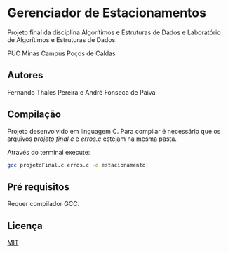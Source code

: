 # Gerenciador de Estacionamentos

Projeto final da disciplina Algorítimos e Estruturas de Dados e Laboratório de Algorítimos e Estruturas de Dados.

PUC Minas Campus Poços de Caldas

## Autores

Fernando Thales Pereira e André Fonseca de Paiva

## Compilação

Projeto desenvolvido em linguagem C. Para compilar é necessário que os arquivos *projeto final.c* e *erros.c* estejam na mesma pasta.

Através do terminal execute:

```bash
gcc projetoFinal.c erros.c -o estacionamento
```

## Pré requisitos
Requer compilador GCC.

## Licença
[MIT](https://choosealicense.com/licenses/mit/)
